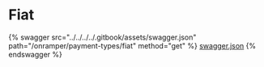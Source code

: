 # Fiat

{% swagger src="../../../../.gitbook/assets/swagger.json" path="/onramper/payment-types/fiat" method="get" %}
[swagger.json](../../../../.gitbook/assets/swagger.json)
{% endswagger %}
